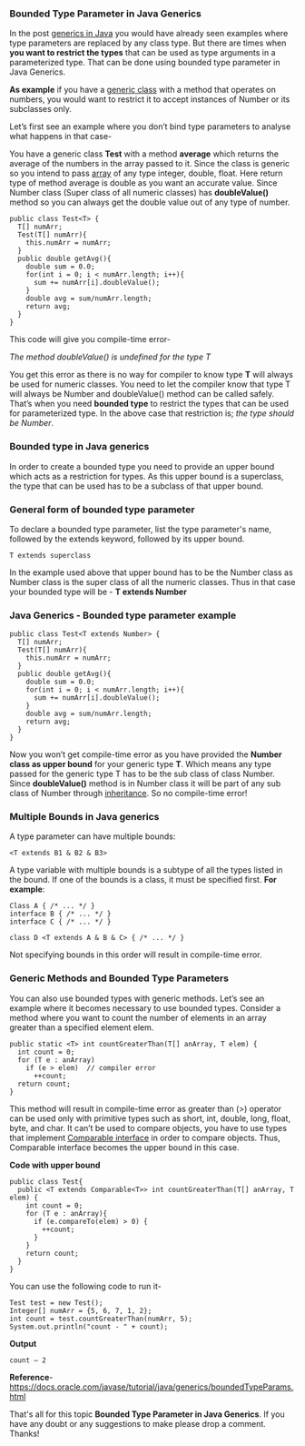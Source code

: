 ### Bounded Type Parameter in Java Generics

In the post [generics in Java](https://www.netjstech.com/2017/01/generics-in-java.html) you would have already seen examples where type parameters are replaced by any class type. But there are times when **you want to restrict the types** that can be used as type arguments in a parameterized type. That can be done using bounded type parameter in Java Generics.

**As example** if you have a [generic class](https://www.netjstech.com/2017/02/generic-class-interface-and-generic-method.html) with a method that operates on numbers, you would want to restrict it to accept instances of Number or its subclasses only.

Let’s first see an example where you don’t bind type parameters to analyse what happens in that case-

You have a generic class **Test** with a method **average** which returns the average of the numbers in the array passed to it. Since the class is generic so you intend to pass [array](https://www.netjstech.com/2017/02/array-in-java.html) of any type integer, double, float. Here return type of method average is double as you want an accurate value. Since Number class (Super class of all numeric classes) has **doubleValue()** method so you can always get the double value out of any type of number.

```
public class Test<T> {
  T[] numArr;
  Test(T[] numArr){
    this.numArr = numArr;
  }
  public double getAvg(){
    double sum = 0.0;
    for(int i = 0; i < numArr.length; i++){
      sum += numArr[i].doubleValue();
    }
    double avg = sum/numArr.length;
    return avg;
  }
}
```

This code will give you compile-time error-

*The method doubleValue() is undefined for the type T*

You get this error as there is no way for compiler to know type **T** will always be used for numeric classes. You need to let the compiler know that type T will always be Number and doubleValue() method can be called safely. That’s when you need **bounded type** to restrict the types that can be used for parameterized type. In the above case that restriction is; *the type should be Number*.

### Bounded type in Java generics

In order to create a bounded type you need to provide an upper bound which acts as a restriction for types. As this upper bound is a superclass, the type that can be used has to be a subclass of that upper bound.

### General form of bounded type parameter

To declare a bounded type parameter, list the type parameter's name, followed by the extends keyword, followed by its upper bound.

```
T extends superclass
```

In the example used above that upper bound has to be the Number class as Number class is the super class of all the numeric classes. Thus in that case your bounded type will be - **T extends Number**

### Java Generics - Bounded type parameter example

```
public class Test<T extends Number> {
  T[] numArr;
  Test(T[] numArr){
    this.numArr = numArr;
  }
  public double getAvg(){
    double sum = 0.0;
    for(int i = 0; i < numArr.length; i++){
      sum += numArr[i].doubleValue();
    }
    double avg = sum/numArr.length;
    return avg;
  }
}
```

Now you won’t get compile-time error as you have provided the **Number class as upper bound** for your generic type **T**. Which means any type passed for the generic type T has to be the sub class of class Number. Since **doubleValue()** method is in Number class it will be part of any sub class of Number through [inheritance](https://www.netjstech.com/2015/04/inheritance-in-java.html). So no compile-time error!

### Multiple Bounds in Java generics

A type parameter can have multiple bounds:

```
<T extends B1 & B2 & B3>
```

A type variable with multiple bounds is a subtype of all the types listed in the bound. If one of the bounds is a class, it must be specified first. **For example**:

```
Class A { /* ... */ }
interface B { /* ... */ }
interface C { /* ... */ }

class D <T extends A & B & C> { /* ... */ }
```

Not specifying bounds in this order will result in compile-time error.

### Generic Methods and Bounded Type Parameters

You can also use bounded types with generic methods. Let’s see an example where it becomes necessary to use bounded types. Consider a method where you want to count the number of elements in an array greater than a specified element elem.

```
public static <T> int countGreaterThan(T[] anArray, T elem) {
  int count = 0;
  for (T e : anArray)
    if (e > elem)  // compiler error
      ++count;
  return count;
}
```

This method will result in compile-time error as greater than (>) operator can be used only with primitive types such as short, int, double, long, float, byte, and char. It can’t be used to compare objects, you have to use types that implement [Comparable interface](https://www.netjstech.com/2015/10/difference-between-comparable-and-comparator-java.html) in order to compare objects. Thus, Comparable interface becomes the upper bound in this case.

**Code with upper bound**

```
public class Test{
  public <T extends Comparable<T>> int countGreaterThan(T[] anArray, T elem) {
    int count = 0;
    for (T e : anArray){
      if (e.compareTo(elem) > 0) {
        ++count;
      }
    }
    return count;
  }
}
```

You can use the following code to run it-

```
Test test = new Test();
Integer[] numArr = {5, 6, 7, 1, 2};
int count = test.countGreaterThan(numArr, 5);
System.out.println("count - " + count);
```

**Output**

```
count – 2
```

**Reference**- https://docs.oracle.com/javase/tutorial/java/generics/boundedTypeParams.html

That's all for this topic **Bounded Type Parameter in Java Generics**. If you have any doubt or any suggestions to make please drop a comment. Thanks!